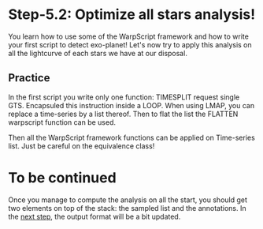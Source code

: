 # Step-5.2: Optimize all stars analysis!

You learn how to use some of the WarpScript framework and how to write your first script to detect exo-planet! Let's now try to apply this analysis on all the lightcurve of each stars we have at our disposal.

## Practice

In the first script you write only one function: TIMESPLIT request single GTS. Encapsuled this instruction inside a LOOP. When using LMAP, you can replace a time-series by a list thereof. Then to flat the list the FLATTEN warpscript function can be used.

Then all the WarpScript framework functions can be applied on Time-series list. Just be careful on the equivalence class!

# To be continued

Once you manage to compute the analysis on all the start, you should get two elements on top of the stack: the sampled list and the annotations. In the [next step](https://github.com/helloexoworld/hands-on/tree/master/step-5%20-%20Process%20all%20stars/5.3%20-%20Reformat%20the%20output), the output format will be a bit updated.
